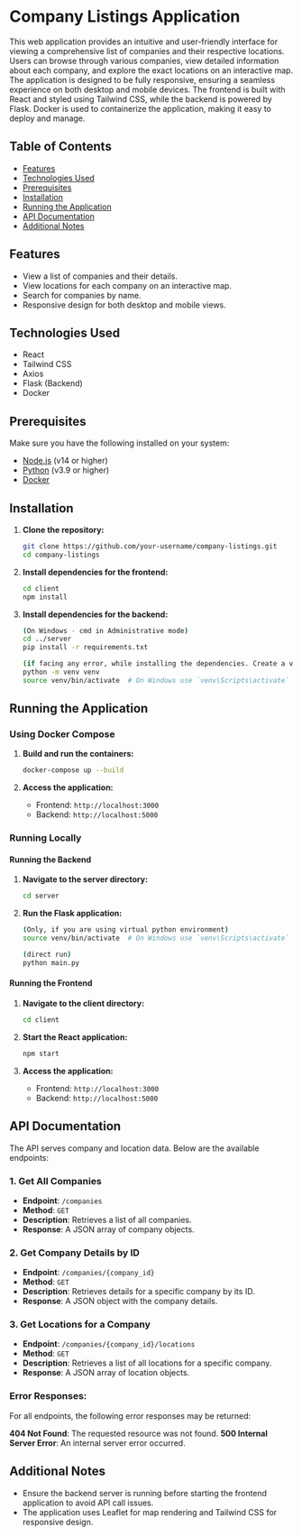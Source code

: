 # Company Listings Application

This web application provides an intuitive and user-friendly interface for viewing a comprehensive list of companies and their respective locations. Users can browse through various companies, view detailed information about each company, and explore the exact locations on an interactive map. The application is designed to be fully responsive, ensuring a seamless experience on both desktop and mobile devices. The frontend is built with React and styled using Tailwind CSS, while the backend is powered by Flask. Docker is used to containerize the application, making it easy to deploy and manage.

## Table of Contents

- [Features](#features)
- [Technologies Used](#technologies-used)
- [Prerequisites](#prerequisites)
- [Installation](#installation)
- [Running the Application](#running-the-application)
- [API Documentation](#api-documentation)
- [Additional Notes](#additional-notes)

## Features

- View a list of companies and their details.
- View locations for each company on an interactive map.
- Search for companies by name.
- Responsive design for both desktop and mobile views.

## Technologies Used

- React
- Tailwind CSS
- Axios
- Flask (Backend)
- Docker

## Prerequisites

Make sure you have the following installed on your system:

- [Node.js](https://nodejs.org/) (v14 or higher)
- [Python](https://www.python.org/) (v3.9 or higher)
- [Docker](https://www.docker.com/)

## Installation

1. **Clone the repository:**

    ```sh
    git clone https://github.com/your-username/company-listings.git
    cd company-listings
    ```

2. **Install dependencies for the frontend:**

    ```sh
    cd client
    npm install
    ```

3. **Install dependencies for the backend:**

    ```sh
    (On Windows - cmd in Administrative mode)
    cd ../server
    pip install -r requirements.txt

    (if facing any error, while installing the dependencies. Create a virtual python environment, using below command to support the installation of the dependencies)
    python -m venv venv
    source venv/bin/activate  # On Windows use `venv\Scripts\activate`
    ```

## Running the Application

### Using Docker Compose

1. **Build and run the containers:**

    ```sh
    docker-compose up --build
    ```

2. **Access the application:**

    - Frontend: `http://localhost:3000`
    - Backend: `http://localhost:5000`

### Running Locally

#### Running the Backend

1. **Navigate to the server directory:**

    ```sh
    cd server
    ```
    
2. **Run the Flask application:**

    ```sh
    (Only, if you are using virtual python environment)
    source venv/bin/activate  # On Windows use `venv\Scripts\activate`

    (direct run)
    python main.py
    ```

#### Running the Frontend

1. **Navigate to the client directory:**

    ```sh
    cd client
    ```

2. **Start the React application:**

    ```sh
    npm start
    ```

3. **Access the application:**

    - Frontend: `http://localhost:3000`
    - Backend: `http://localhost:5000`

## API Documentation

The API serves company and location data. Below are the available endpoints:

### 1. Get All Companies

- **Endpoint**: `/companies`
- **Method**: `GET`
- **Description**: Retrieves a list of all companies.
- **Response**: A JSON array of company objects.

### 2. Get Company Details by ID

- **Endpoint**: `/companies/{company_id}`
- **Method**: `GET`
- **Description**: Retrieves details for a specific company by its ID.
- **Response**: A JSON object with the company details.

### 3. Get Locations for a Company

- **Endpoint**: `/companies/{company_id}/locations`
- **Method**: `GET`
- **Description**: Retrieves a list of all locations for a specific company.
- **Response**: A JSON array of location objects.

### Error Responses:

For all endpoints, the following error responses may be returned:

**404 Not Found**: The requested resource was not found.
**500 Internal Server Error**: An internal server error occurred.

## Additional Notes

- Ensure the backend server is running before starting the frontend application to avoid API call issues.
- The application uses Leaflet for map rendering and Tailwind CSS for responsive design.
